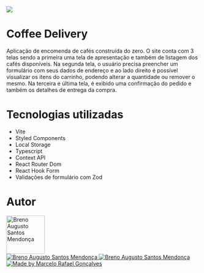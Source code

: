 <img src="https://user-images.githubusercontent.com/71772559/178171983-f724d1a7-deb4-4d13-aa92-09e1cac4ec36.png"/>

<h1>Coffee Delivery</h1>


<p>Aplicação de encomenda de cafés construída do zero. O site conta com 3 telas sendo a primeira uma tela de apresentação e também de listagem dos cafés disponíveis. Na segunda tela, o usuário precisa preencher um formulário com seus dados de endereço e ao lado direito é possível visualizar os itens do carrinho, podendo alterar a quantidade ou remover o mesmo. Na terceira e última tela, é exibido uma confirmação do pedido e também os detalhes de entrega da compra.

<h1>Tecnologias utilizadas</h1>

- Vite
- Styled Components
- Local Storage
- Typescript
- Context API
- React Router Dom
- React Hook Form
- Validações de formulário com Zod


<h1>Autor</h1>

<img src="https://avatars.githubusercontent.com/u/66664655?v=4" width="100px" alt="Breno Augusto Santos Mendonça"/>
<div>
<a href="mailto:brenoaugusto98@gmail.com">
      <img alt="Breno Augusto Santos Mendonça" src="https://img.shields.io/badge/-gmail-0077B5?style=for-the-badge&logo=gmail&logoColor=white" />
   </a>
<a href="https://www.linkedin.com/in/breno-augusto-915a951b5">
      <img alt="Breno Augusto Santos Mendonça" src="https://img.shields.io/badge/-linkedin-0077B5?style=for-the-badge&logo=Linkedin&logoColor=white" />
   </a>
<a href="https://github.com/BrenoAugustoo">
  <img alt="Made by Marcelo Rafael Gonçalves" src="https://img.shields.io/badge/-Github-0077B5?style=for-the-badge&logo=Github&logoColor=white&link=https://github.com/BrenoAugustoo" />
  </a>
